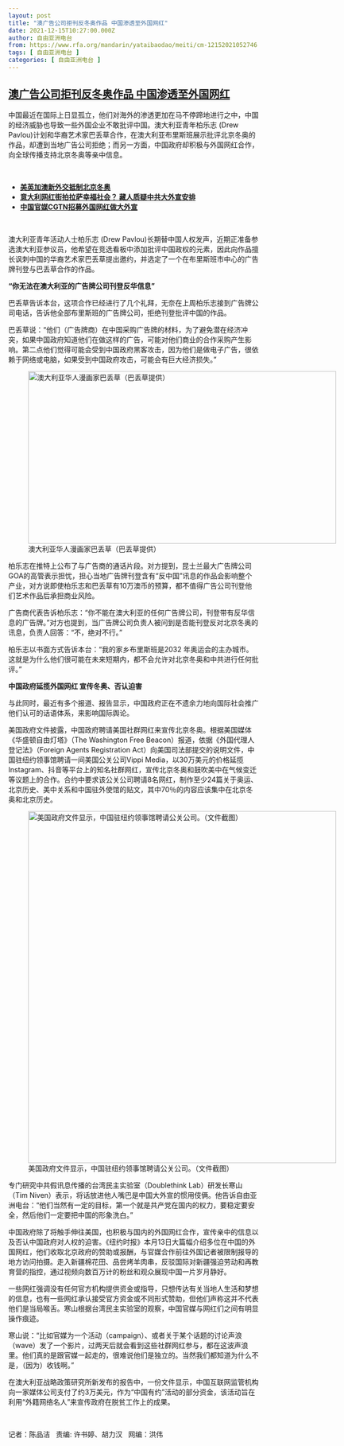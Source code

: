 ```yaml
---
layout: post
title: "澳广告公司拒刊反冬奥作品 中国渗透至外国网红"
date: 2021-12-15T10:27:00.000Z
author: 自由亚洲电台
from: https://www.rfa.org/mandarin/yataibaodao/meiti/cm-12152021052746.html
tags: [ 自由亚洲电台 ]
categories: [ 自由亚洲电台 ]
---
```

<!--1639564020000-->
[澳广告公司拒刊反冬奥作品 中国渗透至外国网红](https://www.rfa.org/mandarin/yataibaodao/meiti/cm-12152021052746.html)
------

<div>
<p></p><p>中国最近在国际上日显孤立，他们对海外的渗透更加在马不停蹄地进行之中，中国的经济威胁也导致一些外国企业不敢批评中国。澳大利亚青年柏乐志 (Drew Pavlou)计划和华裔艺术家巴丢草合作，在澳大利亚布里斯班展示批评北京冬奥的作品，却遭到当地广告公司拒绝；而另一方面，中国政府却积极与外国网红合作，向全球传播支持北京冬奥等亲中信息。</p><p><br/></p><ul><li><a href="https://www.rfa.org/mandarin/Xinwen/6-12092021133758.html"><strong>美英加澳新外交抵制北京冬奥</strong></a></li><li><strong><a href="https://www.rfa.org/mandarin/yataibaodao/shaoshuminzu/hx1125a-11252021042941.html">意大利网红街拍拉萨幸福社会？ 藏人质疑中共大外宣安排</a></strong></li><li><strong><a href="https://www.rfa.org/mandarin/yataibaodao/meiti/xx-06172021104240.html">中国官媒CGTN招募外国网红做大外宣</a></strong></li></ul><p><br/></p><p>澳大利亚青年活动人士柏乐志 (Drew Pavlou)长期替中国人权发声，近期正准备参选澳大利亚参议员，他希望在竞选看板中添加批评中国政权的元素，因此向作品擅长讽刺中国的华裔艺术家巴丢草提出邀约，并选定了一个在布里斯班市中心的广告牌刊登与巴丢草合作的作品。</p><p><strong>“你无法在澳大利亚的广告牌公司刊登反华信息”</strong></p><p>巴丢草告诉本台，这项合作已经进行了几个礼拜，无奈在上周柏乐志接到广告牌公司电话，告诉他全部布里斯班的广告牌公司，拒绝刊登批评中国的作品。</p><p>巴丢草说：“他们（广告牌商）在中国采购广告牌的材料，为了避免潜在经济冲突，如果中国政府知道他们在做这样的广告，可能对他们商业的合作采购产生影响。第二点他们觉得可能会受到中国政府黑客攻击，因为他们是做电子广告，很依赖于网络或电脑，如果受到中国政府攻击，可能会有巨大经济损失。”</p><p><figure class="image-richtext image-inline captioned" style="width:620px;"><img alt="澳大利亚华人漫画家巴丢草（巴丢草提供）" height="347" src="https://www.rfa.org/mandarin/yataibaodao/meiti/cm-12152021052746.html/cm1215.jpg/@@images/852a3813-a123-495c-8f69-93b812a4c27b.jpeg" title="cm1215.jpg" width="620"/><figcaption class="image-caption">澳大利亚华人漫画家巴丢草（巴丢草提供）</figcaption><small></small></figure></p><p>柏乐志在推特上公布了与广告商的通话片段。对方提到，昆士兰最大广告牌公司GOA的高管表示担忧，担心当地广告牌刊登含有“反中国”讯息的作品会影响整个产业，对方说即使柏乐志和巴丢草有10万澳币的预算，都不值得广告公司刊登他们艺术作品后承担商业风险。</p><p>广告商代表告诉柏乐志：“你不能在澳大利亚的任何广告牌公司，刊登带有反华信息的广告牌。”对方也提到，当广告牌公司负责人被问到是否能刊登反对北京冬奥的讯息，负责人回答：“不，绝对不行。”</p><p>柏乐志以书面方式告诉本台：“我的家乡布里斯班是2032 年奥运会的主办城市。这就是为什么他们很可能在未来短期内，都不会允许对北京冬奥和中共进行任何批评。”</p><p><strong>中国政府延揽外国网红 宣传冬奥、否认迫害</strong></p><p>与此同时，最近有多个报道、报告显示，中国政府正在不遗余力地向国际社会推广他们认可的话语体系，来影响国际舆论。</p><p>美国政府文件披露，中国政府聘请美国社群网红来宣传北京冬奥。根据美国媒体《华盛顿自由灯塔》（The Washington Free Beacon）报道，依据《外国代理人登记法》（Foreign Agents Registration Act）向美国司法部提交的说明文件，中国驻纽约领事馆聘请一间美国公关公司Vippi Media，以30万美元的价格延揽Instagram、抖音等平台上的知名社群网红，宣传北京冬奥和鼓吹美中在气候变迁等议题上的合作。合约中要求该公关公司聘请8名网红，制作至少24篇关于奥运、北京历史、美中关系和中国驻外使馆的贴文，其中70％的内容应该集中在北京冬奥和北京历史。</p><p><figure class="image-richtext image-inline captioned" style="width:620px;"><img alt="美国政府文件显示，中国驻纽约领事馆聘请公关公司。（文件截图）" height="708" src="https://www.rfa.org/mandarin/yataibaodao/meiti/cm-12152021052746.html/cm1215g.jpg/@@images/583c35c7-a657-4b52-b57e-05f5636710d3.png" title="cm1215g.jpg" width="620"/><figcaption class="image-caption">美国政府文件显示，中国驻纽约领事馆聘请公关公司。（文件截图）</figcaption><small></small></figure></p><p>专门研究中共假讯息传播的台湾民主实验室（Doublethink Lab）研发长寒山（Tim Niven）表示，将话放进他人嘴巴是中国大外宣的惯用伎俩。他告诉自由亚洲电台：“他们当然有一定的目标，第一个就是共产党在国内的权力，要稳定要安全，然后他们一定要把中国的形象洗白。”</p><p>中国政府除了将触手伸往美国，也积极与国内的外国网红合作，宣传亲中的信息以及否认中国政府对人权的迫害。《纽约时报》本月13日大篇幅介绍多位在中国的外国网红，他们收取北京政府的赞助或报酬，与官媒合作前往外国记者被限制报导的地方访问拍摄。走入新疆棉花田、品尝烤羊肉串，反驳国际对新疆强迫劳动和再教育营的指控，通过视频向数百万计的粉丝和观众展现中国一片岁月静好。</p><p>一些网红强调没有任何官方机构提供资金或指导，只想传达有关当地人生活和梦想的信息，也有一些网红承认接受官方资金或不同形式赞助，但他们声称这并不代表他们是当局喉舌。寒山根据台湾民主实验室的观察，中国官媒与网红们之间有明显操作痕迹。</p><p>寒山说：“比如官媒为一个活动（campaign）、或者关于某个话题的讨论声浪（wave）发了一个影片，过两天后就会看到这些社群网红参与，都在这波声浪里。他们真的是跟官媒一起走的，很难说他们是独立的。当然我们都知道为什么不是，（因为）收钱啊。”</p><p>在澳大利亚战略政策研究所新发布的报告中，一份文件显示，中国互联网监管机构向一家媒体公司支付了约3万美元，作为“中国有约”活动的部分资金，该活动旨在利用“外籍网络名人”来宣传政府在脱贫工作上的成果。</p><p><br/></p><p>记者：陈品洁   责编: 许书婷、胡力汉   网编：洪伟<span style="font-weight: 400;"> </span></p>
</div>
